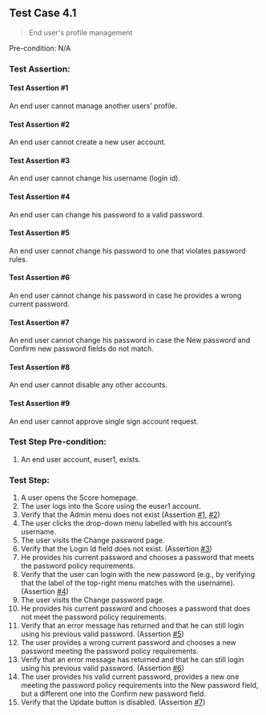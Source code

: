 ## Test Case 4.1

> End user's profile management

Pre-condition: N/A

### Test Assertion:

#### Test Assertion #1
An end user cannot manage another users’ profile.

#### Test Assertion #2
An end user cannot create a new user account.

#### Test Assertion #3
An end user cannot change his username (login id).

#### Test Assertion #4
An end user can change his password to a valid password.

#### Test Assertion #5
An end user cannot change his password to one that violates password rules.

#### Test Assertion #6
An end user cannot change his password in case he provides a wrong current password.

#### Test Assertion #7
An end user cannot change his password in case the New password and Confirm new password fields do not match.

#### Test Assertion #8
An end user cannot disable any other accounts.

#### Test Assertion #9
An end user cannot approve single sign account request.

### Test Step Pre-condition:

1. An end user account, euser1, exists.

### Test Step:

1. A user opens the Score homepage.
2. The user logs into the Score using the euser1 account.
3. Verify that the Admin menu does not exist (Assertion [#1](#test-assertion-1), [#2](#test-assertion-2))
4. The user clicks the drop-down menu labelled with his account’s username.
5. The user visits the Change password page.
6. Verify that the Login Id field does not exist. (Assertion [#3](#test-assertion-3))
7. He provides his current password and chooses a password that meets the password policy requirements.
8. Verify that the user can login with the new password (e.g., by verifying that the label of the top-right menu matches with the username). (Assertion [#4](#test-assertion-4))
9. The user visits the Change password page.
10. He provides his current password and chooses a password that does not meet the password policy requirements.
11. Verify that an error message has returned and that he can still login using his previous valid password. (Assertion [#5](#test-assertion-5))
12. The user provides a wrong current password and chooses a new password meeting the password policy requirements.
13. Verify that an error message has returned and that he can still login using his previous valid password. (Assertion [#6](#test-assertion-6))
14. The user provides his valid current password, provides a new one meeting the password policy requirements into the New password field, but a different one into the Confirm new password field.
15. Verify that the Update button is disabled. (Assertion [#7](#test-assertion-7))